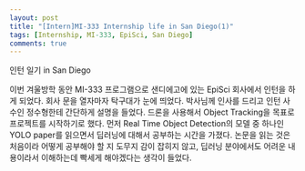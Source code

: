 ```yaml
---
layout: post
title: "[Intern]MI-333 Internship life in San Diego(1)"
tags: [Internship, MI-333, EpiSci, San Diego]
comments: true
---
```


인턴 일기 in San Diego

이번 겨울방학 동안 MI-333 프로그램으로 샌디에고에 있는 EpiSci 회사에서 인턴을 하게 되었다. 회사 문을 열자마자 탁구대가 눈에 띄었다. 박사님께 인사를 드리고 인턴 사수인 정수형한테 간단하게 설명을 들었다. 드론을 사용해서 Object Tracking을 목표로 프로젝트를 시작하기로 했다. 먼저 Real Time Object Detection의 모델 중 하나인 YOLO paper를 읽으면서 딥러닝에 대해서 공부하는 시간을 가졌다.  논문을 읽는 것은 처음이라 어떻게 공부해야 할 지 도무지 감이 잡히지 않고, 딥러닝 분야에서도 어려운 내용이라서 이해하는데 빡세게 해야겠다는 생각이 들었다. 

